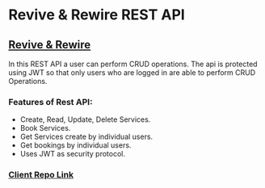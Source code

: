 # Revive & Rewire REST API

## [Revive & Rewire](https://revivie-rewire.vercel.app)

In this REST API a user can perform CRUD operations. The api is protected using JWT so that only users who are logged in are able to perform CRUD Operations.

### Features of Rest API:

- Create, Read, Update, Delete Services.
- Book Services.
- Get Services create by individual users.
- Get bookings by individual users.
- Uses JWT as security protocol.


### [Client Repo Link](https://github.com/adnansyed101/revive-rewire-client)
